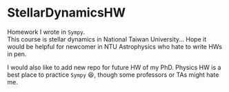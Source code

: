 # StellarDynamicsHW
Homework I wrote in `Sympy`.  
This course is stellar dynamics in National Taiwan University... Hope it would be helpful for newcomer in NTU Astrophysics who hate to write HWs in pen.

I would also like to add new repo for future HW of my PhD. Physics HW is a best place to practice `Sympy` 😆, though some professors or TAs might hate me.